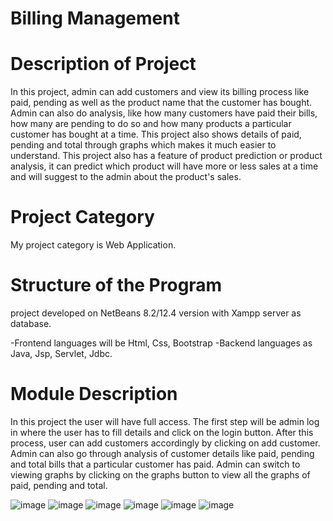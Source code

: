 # Billing Management

# Description of Project
In this project, admin can add customers and view its billing process like paid, pending
as well as the product name that the customer has bought. Admin can also do analysis,
like how many customers have paid their bills, how many are pending to do so and how
many products a particular customer has bought at a time. This project also shows
details of paid, pending and total through graphs which makes it much easier to
understand. This project also has a feature of product prediction or product analysis, it
can predict which product will have more or less sales at a time and will suggest to the
admin about the product's sales.

# Project Category
My project category is Web Application.
# Structure of the Program
project  developed on NetBeans 8.2/12.4 version with Xampp server as database.

-Frontend languages will be Html, Css, Bootstrap 
-Backend languages as Java, Jsp, Servlet, Jdbc.

# Module Description
In this project the user will have full access. The first step will be admin log in where the
user has to fill details and click on the login button. After this process, user can add
customers accordingly by clicking on add customer. Admin can also go through
analysis of customer details like paid, pending and total bills that a particular customer
has paid. Admin can switch to viewing graphs by clicking on the graphs button to view
all the graphs of paid, pending and total.

![image](https://user-images.githubusercontent.com/98281711/222946757-a65a6cfa-f535-4612-a54d-71895ae7c5b3.png)
![image](https://user-images.githubusercontent.com/98281711/222946887-e8128b5d-eb8c-436b-b26b-3951731f76eb.png)
![image](https://user-images.githubusercontent.com/98281711/222946919-23ae0a08-237e-4e88-831c-32fe32927ca3.png)
![image](https://user-images.githubusercontent.com/98281711/222946937-f08c2cf2-c2f5-4505-9701-eb071bda0818.png)
![image](https://user-images.githubusercontent.com/98281711/222946950-f9dd1d05-1ff9-45c3-b2ae-5028bfcb3804.png)
![image](https://user-images.githubusercontent.com/98281711/222946978-458e0573-cdca-4468-bc8c-bd05807cee57.png)



